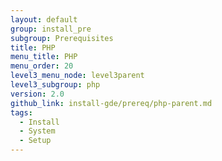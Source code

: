 ```yaml
---
layout: default
group: install_pre
subgroup: Prerequisites
title: PHP
menu_title: PHP
menu_order: 20
level3_menu_node: level3parent
level3_subgroup: php
version: 2.0
github_link: install-gde/prereq/php-parent.md
tags:
  - Install
  - System
  - Setup
---
```



